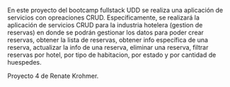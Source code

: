 
En este proyecto del bootcamp fullstack UDD se realiza una aplicación de servicios con opreaciones CRUD. 
Específicamente, se realizará la aplicación de servicios CRUD para la industria hotelera (gestion de reservas) en donde se podrán gestionar los datos para poder crear reservas, obtener la lista de reservas, obtener info específica de una reserva, actualizar la info de una reserva, eliminar una reserva, filtrar reservas por hotel, por tipo de habitacion, por estado y por cantidad de huespedes. 

Proyecto 4 de Renate Krohmer.